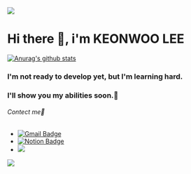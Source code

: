 <img src="https://capsule-render.vercel.app/api?type=waving&color=BDBDC8&height=150&section=header" />

# Hi there 🐽, i'm KEONWOO LEE



[![Anurag's github stats](https://github-readme-stats.vercel.app/api?username=guntinue)](https://github.com/anuraghazra/github-readme-stats)

### I'm not ready to develop yet, but I'm learning hard. 


### I'll show you my abilities soon.🫡


###### *Contect me*🔗
 
- [![Gmail Badge](https://img.shields.io/badge/Gmail-d14836?style=flat-square&logo=Gmail&logoColor=white&link=mailto:rjssn93@gmail.com)](mailto:rjssn93@gmail.com)
- [![Notion Badge](https://img.shields.io/badge/Notion-000000?style=flat-square&logo=Notion&logoColor=white&link=mailto:rjssn93@gmail.com)](mailto:rjssn93@gmail.com)
- <a href="https://www.instagram.com/th1sright"><img src="https://img.shields.io/badge/Instagram-E4405F?style=flat-square&logo=Instagram&logoColor=white"/></a>






<img src="https://capsule-render.vercel.app/api?type=waving&color=BDBDC8&height=150&section=footer" />




